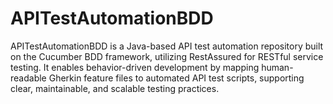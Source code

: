 # APITestAutomationBDD
APITestAutomationBDD is a Java-based API test automation repository built on the Cucumber BDD framework, utilizing RestAssured for RESTful service testing. It enables behavior-driven development by mapping human-readable Gherkin feature files to automated API test scripts, supporting clear, maintainable, and scalable testing practices.
